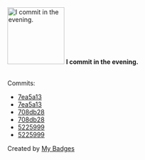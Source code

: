 <img src="https://my-badges.github.io/my-badges/evening-commits.png" alt="I commit in the evening." title="I commit in the evening." width="128">
<strong>I commit in the evening.</strong>
<br><br>

Commits:

- <a href="https://github.com/pfefferle/homeygotchi/commit/7ea5a13b3f3df7246a3feb5ed5d39b5d09346efe">7ea5a13</a>
- <a href="https://github.com/pfefferle/M5-AtomS3-palnagotchi/commit/7ea5a13b3f3df7246a3feb5ed5d39b5d09346efe">7ea5a13</a>
- <a href="https://github.com/pfefferle/homeygotchi/commit/708db289541e2047d9b681d86aaf42428336c302">708db28</a>
- <a href="https://github.com/pfefferle/M5-AtomS3-palnagotchi/commit/708db289541e2047d9b681d86aaf42428336c302">708db28</a>
- <a href="https://github.com/pfefferle/homeygotchi/commit/52259992555423dc7c2eb03adc1280621d020d73">5225999</a>
- <a href="https://github.com/pfefferle/M5-AtomS3-palnagotchi/commit/52259992555423dc7c2eb03adc1280621d020d73">5225999</a>


Created by <a href="https://github.com/my-badges/my-badges">My Badges</a>